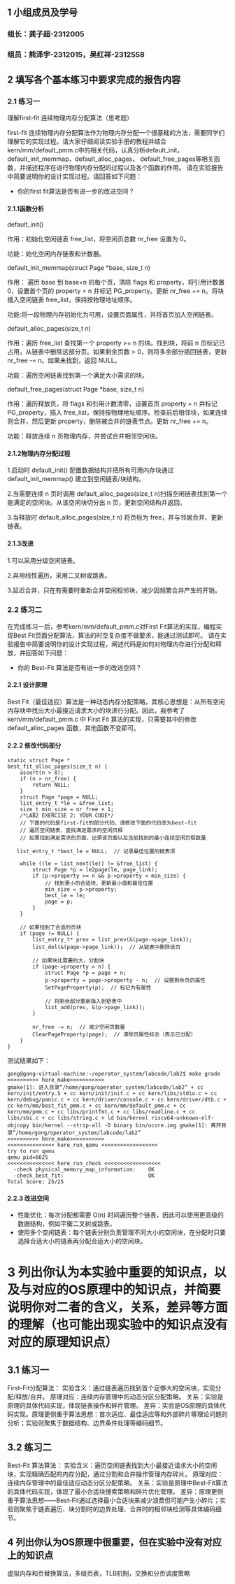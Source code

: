 ## 1 小组成员及学号

### 组长：龚子超-2312005
### 组员：熊泽宇-2312015，吴红祥-2312558

## 2 填写各个基本练习中要求完成的报告内容

### 2.1 练习一
理解first-fit 连续物理内存分配算法（思考题）

first-fit 连续物理内存分配算法作为物理内存分配一个很基础的方法，需要同学们理解它的实现过程。请大家仔细阅读实验手册的教程并结合kern/mm/default_pmm.c中的相关代码，认真分析default_init，default_init_memmap，default_alloc_pages， default_free_pages等相关函数，并描述程序在进行物理内存分配的过程以及各个函数的作用。 请在实验报告中简要说明你的设计实现过程。请回答如下问题：
- 你的first fit算法是否有进一步的改进空间？

#### 2.1.1函数分析

default_init()

作用：初始化空闲链表 free_list，将空闲页总数 nr_free 设置为 0。

功能：始化空闲内存链表和计数器。


default_init_memmap(struct Page *base, size_t n)

作用：
遍历 base 到 base+n 的每个页，清除 flags 和 property，将引用计数置 0，设置首个页的 property = n 并标记 PG_property。更新 nr_free += n。将块插入空闲链表 free_list，保持按物理地址顺序。

功能:将一段物理内存初始化为可用，设置页面属性，并将首页加入空闲链表。


default_alloc_pages(size_t n)

作用：遍历 free_list 查找第一个 property >= n 的块。找到块，将前 n 页标记已占用，从链表中删除这部分页。如果剩余页数 > 0，则将多余部分插回链表，更新 nr_free -= n。如果未找到，返回 NULL。

功能：遍历空闲链表找到第一个满足大小需求的块。


default_free_pages(struct Page *base, size_t n)

作用：遍历释放页，将 flags 和引用计数清零，设置首页 property = n 并标记 PG_property，插入 free_list，保持按物理地址顺序。检查前后相邻块，如果连续则合并，然后更新 property，删除被合并的链表节点。更新 nr_free += n。

功能：释放连续 n 页物理内存，并尝试合并相邻空闲块。



#### 2.1.2物理内存分配过程

1.启动时 default_init() 配置数据结构并把所有可用内存块通过 default_init_memmap() 建立到空闲链表/块结构。

2.当需要连续 n 页时调用 default_alloc_pages(size_t n)扫描空闲链表找到第一个能满足的空闲块。从该空闲块切分出 n 页，更新空闲结构并返回。

3.当释放时 default_alloc_pages(size_t n) 将页标为 free，并与邻居合并、更新链表。



#### 2.1.3改进

1.可以采用分级空闲链表。

2.弃用线性遍历，采用二叉树或跳表。

3.延迟合并，只在有需要时重新合并空闲相邻块，减少因频繁合并产生的开销。



### 2.2 练习二
在完成练习一后，参考kern/mm/default_pmm.c对First Fit算法的实现，编程实现Best Fit页面分配算法，算法的时空复杂度不做要求，能通过测试即可。
请在实验报告中简要说明你的设计实现过程，阐述代码是如何对物理内存进行分配和释放，并回答如下问题：
- 你的 Best-Fit 算法是否有进一步的改进空间？
#### 2.2.1 设计原理
Best Fit（最佳适应）算法是一种动态内存分配策略，其核心思想是：从所有空闲内存块中找出大小最接近请求大小的块进行分配。因此，我参考了kern/mm/default_pmm.c 中 First Fit 算法的实现，只需要其中的修改 default_alloc_pages 函数，其他函数不变即可。
#### 2.2.2 修改代码部分
```
static struct Page *
best_fit_alloc_pages(size_t n) {
    assert(n > 0);
    if (n > nr_free) {
        return NULL;
    }
    struct Page *page = NULL;
    list_entry_t *le = &free_list;
    size_t min_size = nr_free + 1;
    /*LAB2 EXERCISE 2: YOUR CODE*/ 
    // 下面的代码是first-fit的部分代码，请修改下面的代码改为best-fit
    // 遍历空闲链表，查找满足需求的空闲页框
    // 如果找到满足需求的页面，记录该页面以及当前找到的最小连续空闲页框数量

   list_entry_t *best_le = NULL;  // 记录最佳位置的链表项
    
    while ((le = list_next(le)) != &free_list) {
        struct Page *p = le2page(le, page_link);
        if (p->property >= n && p->property < min_size) {
            // 找到更小的合适块，更新最小值和最佳位置
            min_size = p->property;
            best_le = le;
            page = p;
        }
    }

    // 如果找到了合适的页块
    if (page != NULL) {
        list_entry_t* prev = list_prev(&(page->page_link));
        list_del(&(page->page_link));  // 从链表中删除该页
        
        // 如果块比需要的大，分割块
        if (page->property > n) {
            struct Page *p = page + n;
            p->property = page->property - n;  // 设置剩余页的属性
            SetPageProperty(p);  // 标记为有属性
            
            // 将剩余部分重新插入到链表中
            list_add(prev, &(p->page_link));
        }
        
        nr_free -= n;  // 减少空闲页数量
        ClearPageProperty(page);  // 清除页属性标志（表示已分配）
    }
}

```
测试结果如下：
```
gong@gong-virtual-machine:~/operator_system/labcode/lab2$ make grade
>>>>>>>>>> here_make>>>>>>>>>>>
gmake[1]: 进入目录“/home/gong/operator_system/labcode/lab2” + cc kern/init/entry.S + cc kern/init/init.c + cc kern/libs/stdio.c + cc kern/debug/panic.c + cc kern/driver/console.c + cc kern/driver/dtb.c + cc kern/mm/best_fit_pmm.c + cc kern/mm/default_pmm.c + cc kern/mm/pmm.c + cc libs/printfmt.c + cc libs/readline.c + cc libs/sbi.c + cc libs/string.c + ld bin/kernel riscv64-unknown-elf-objcopy bin/kernel --strip-all -O binary bin/ucore.img gmake[1]: 离开目录“/home/gong/operator_system/labcode/lab2”
>>>>>>>>>> here_make>>>>>>>>>>>
<<<<<<<<<<<<<<< here_run_qemu <<<<<<<<<<<<<<<<<<
try to run qemu
qemu pid=6625
<<<<<<<<<<<<<<< here_run_check <<<<<<<<<<<<<<<<<<
  -check physical_memory_map_information:    OK
  -check_best_fit:                           OK
Total Score: 25/25
```
#### 2.2.3 改进空间
- 性能优化：每次分配都需要 O(n) 时间遍历整个链表，因此可以使用更高级的数据结构，例如平衡二叉树或跳表。
- 使用多个空闲链表：每个链表分别负责管理不同大小的空闲块，在分配时只要选择合适大小的链表再分配合适大小的空闲块。

# 3 列出你认为本实验中重要的知识点，以及与对应的OS原理中的知识点，并简要说明你对二者的含义，关系，差异等方面的理解（也可能出现实验中的知识点没有对应的原理知识点）
## 3.1 练习一
First-Fit分配算法：
实验含义：通过链表遍历找到首个足够大的空闲块，实现分配/释放/合并。
原理对应：连续内存管理中的动态分区分配策略。
关系：实验是原理的具体代码实现，体现链表操作和碎片管理。
差异：实验是OS原理的具体代码实现。原理更侧重于算法思想：首次适应、最佳适应等和外部碎片等理论问题的分析；实验则聚焦于数据结构、边界条件处理等编码细节。
## 3.2 练习二
Best-Fit 算法算法：
实验含义：遍历空闲链表找到大小最接近请求大小的空闲块，实现精确匹配的内存分配，通过分割和合并操作管理内存碎片。
原理对应：连续内存管理中的最佳适应动态分区分配策略。
关系：实验是原理中Best-Fit算法的具体代码实现，体现了最小合适块搜索策略和碎片优化管理。
差异：原理更侧重于算法思想——Best-Fit通过选择最小合适块来减少浪费但可能产生小碎片；实验则聚焦于链表遍历、块分割时的边界处理、合并时的相邻块检测等具体编码细节。
## 4 列出你认为OS原理中很重要，但在实验中没有对应上的知识点
虚拟内存和页替换算法，多级页表，TLB机制，交换和分页调度策略
